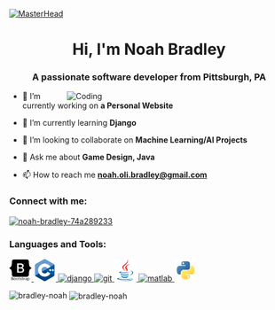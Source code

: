 [![MasterHead](https://repository-images.githubusercontent.com/588181932/e36ec678-7984-4cdd-8e4c-a3932772ff8e)]()

<h1 align="center">Hi, I'm Noah Bradley </h1>
<h3 align="center">A passionate software developer from Pittsburgh, PA</h3>

<img align="right" alt="Coding" width="400" src="https://media3.giphy.com/media/qgQUggAC3Pfv687qPC/giphy.gif?cid=6c09b952201d4c41ff6accfbb125486942af43f68d768d26&ep=v1_internal_gifs_gifId&rid=giphy.gif&ct=g">

- 🔭 I’m currently working on **a Personal Website**

- 🌱 I’m currently learning **Django**

- 👯 I’m looking to collaborate on **Machine Learning/AI Projects**

- 💬 Ask me about **Game Design, Java**

- 📫 How to reach me **noah.oli.bradley@gmail.com**

<h3 align="left">Connect with me:</h3>
<p align="left">
<a href="https://linkedin.com/in/noah-bradley-74a289233" target="blank"><img align="center" src="https://raw.githubusercontent.com/rahuldkjain/github-profile-readme-generator/master/src/images/icons/Social/linked-in-alt.svg" alt="noah-bradley-74a289233" height="30" width="40" /></a>
</p>

<h3 align="left">Languages and Tools:</h3>
<p align="left"> <a href="https://getbootstrap.com" target="_blank" rel="noreferrer"> <img src="https://raw.githubusercontent.com/devicons/devicon/master/icons/bootstrap/bootstrap-plain-wordmark.svg" alt="bootstrap" width="40" height="40"/> </a> <a href="https://www.w3schools.com/cpp/" target="_blank" rel="noreferrer"> <img src="https://raw.githubusercontent.com/devicons/devicon/master/icons/cplusplus/cplusplus-original.svg" alt="cplusplus" width="40" height="40"/> </a> <a href="https://www.djangoproject.com/" target="_blank" rel="noreferrer"> <img src="https://cdn.worldvectorlogo.com/logos/django.svg" alt="django" width="40" height="40"/> </a> <a href="https://git-scm.com/" target="_blank" rel="noreferrer"> <img src="https://www.vectorlogo.zone/logos/git-scm/git-scm-icon.svg" alt="git" width="40" height="40"/> </a> <a href="https://www.java.com" target="_blank" rel="noreferrer"> <img src="https://raw.githubusercontent.com/devicons/devicon/master/icons/java/java-original.svg" alt="java" width="40" height="40"/> </a> <a href="https://www.mathworks.com/" target="_blank" rel="noreferrer"> <img src="https://upload.wikimedia.org/wikipedia/commons/2/21/Matlab_Logo.png" alt="matlab" width="40" height="40"/> </a> <a href="https://www.python.org" target="_blank" rel="noreferrer"> <img src="https://raw.githubusercontent.com/devicons/devicon/master/icons/python/python-original.svg" alt="python" width="40" height="40"/> </a> </p>

<p><img align="left" src="https://github-readme-stats.vercel.app/api/top-langs?username=bradley-noah&show_icons=true&locale=en&layout=compact" alt="bradley-noah" /></p>

<p>&nbsp;<img align="center" src="https://github-readme-stats.vercel.app/api?username=bradley-noah&show_icons=true&locale=en" alt="bradley-noah" /></p>

<!-- <p><img align="center" src="https://github-readme-streak-stats.herokuapp.com/?user=bradley-noah&" alt="bradley-noah" /></p> -->
